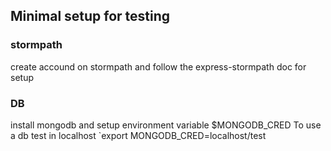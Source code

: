 
## Minimal setup for testing

### stormpath
create accound on stormpath and follow the express-stormpath doc for setup

### DB
install mongodb and setup environment variable $MONGODB_CRED
To use a db test in localhost
`export MONGODB_CRED=localhost/test 

